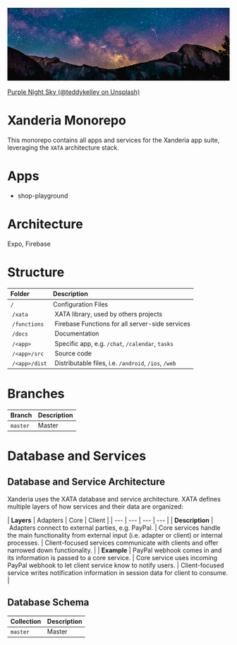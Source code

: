 
![Space Image](docs/unsplash_teddykelley__4Ib-a8g9aA_882px.jpg "Unsplash @teddykelley")

[Purple Night Sky (@teddykelley on Unsplash)](https://unsplash.com/photos/_4Ib-a8g9aA)

# Xanderia Monorepo

This monorepo contains all apps and services for the Xanderia app suite,
leveraging the `XATA` architecture stack.

# Apps

- shop-playground

# Architecture

Expo, Firebase

# Structure

| Folder | Description |
| :----- | :---------- |
| `/`    | Configuration Files |
| `/xata` | XATA library, used by others projects |
| `/functions` | Firebase Functions for all server-side services |
| `/docs` | Documentation |
| `/<app>` | Specific app, e.g. `/chat`, `/calendar`, `tasks` |
| `/<app>/src` | Source code |
| `/<app>/dist` | Distributable files, i.e. `/android`, `/ios`, `/web` |


# Branches

| Branch | Description |
| :----- | :---------- |
| `master`    | Master |

# Database and Services

## Database and Service Architecture

Xanderia uses the XATA database and service architecture.
XATA defines multiple layers of how services and their data are organized:


| **Layers** | Adapters | Core | Client |
| --- | --- | --- | --- |
| **Description** | Adapters connect to external parties, e.g. PayPal. | Core services handle the main functionality from external input (i.e. adapter or client) or internal processes. | Client-focused services communicate with clients and offer narrowed down functionality. |
| **Example** | PayPal webhook comes in and its information is passed to a core service. | Core service uses incoming PayPal webhook to let client service know to notify users. | Client-focused service writes notification information in session data for client to consume. |


## Database Schema

| Collection | Description |
| :----- | :---------- |
| `master`    | Master |
